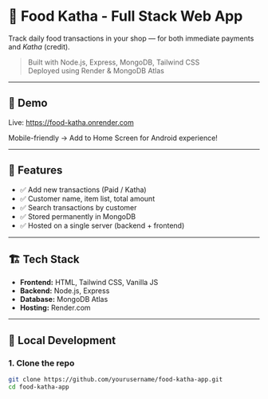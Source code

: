 # 🍲 Food Katha - Full Stack Web App

Track daily food transactions in your shop — for both immediate payments and *Katha* (credit).

> Built with Node.js, Express, MongoDB, Tailwind CSS  
> Deployed using Render & MongoDB Atlas

---

## 📸 Demo

Live: https://food-katha.onrender.com

Mobile-friendly → Add to Home Screen for Android experience!

---

## 🧰 Features

- ✅ Add new transactions (Paid / Katha)
- ✅ Customer name, item list, total amount
- ✅ Search transactions by customer
- ✅ Stored permanently in MongoDB
- ✅ Hosted on a single server (backend + frontend)

---

## 🏗️ Tech Stack

- **Frontend:** HTML, Tailwind CSS, Vanilla JS  
- **Backend:** Node.js, Express  
- **Database:** MongoDB Atlas  
- **Hosting:** Render.com

---

## 🚀 Local Development

### 1. Clone the repo

```bash
git clone https://github.com/yourusername/food-katha-app.git
cd food-katha-app
